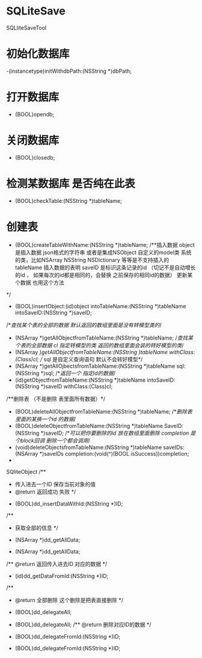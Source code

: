 # SQLiteSave
SQLliteSaveTool
# 初始化数据库
-(instancetype)initWithdbPath:(NSString *)dbPath;
# 打开数据库
- (BOOL)opendb;
# 关闭数据库
- (BOOL)closedb; 
# 检测某数据库 是否纯在此表
- (BOOL)checkTable:(NSString *)tableName;
# 创建表
- (BOOL)createTableWithName:(NSString *)tableName;
/**插入数据  object 是插入数据 json格式的字符串  或者是集成NSObject 自定义的model类
   系统的类，比如NSArray NSString NSDictionary 等等是不支持插入的
           tableName    插入数据的表明
           saveID    是标识这条记录的id   （切记不是自动增长的id ， 如果每次的id都是相同的，会替换
    之前保存的相同id的数据） 更新某个数据 也用这个方法  
 
 */
- (BOOL)insertObject:(id)object intoTableName:(NSString *)tableName  intoSaveID:(NSString *)saveID;

/**查找某个表的全部的数据 默认返回的数组里面是没有转模型类的*/

- (NSArray *)getAllObjectfromTableName:(NSString *)tableName;
/*查找某个表的全部数据     cl 指定转模型的类 返回的数组里面会装的转好模型的类*/
- (NSArray *)getAllObjectfromTableName:(NSString *)tableName withClass:(Class)cl;
/** sql 是自定义查询语句  默认不会转好模型*/
- (NSArray *)getAllOjbectsfromTableName:(NSString *)tableName sql:(NSString *)sql;
/**返回一个 指定id的数据*/
- (id)getObjectfromTableName:(NSString *)tableName intoSaveID:(NSString *)saveID withClass:(Class)cl;

/**删除表 （不是删除 表里面所有数据）*/
- (BOOL)deleteAllObjectfromTableName:(NSString *)tableName;
/**删除表里面的某换一个id 的数据*/
- (BOOL)deleteObjectfromTableName:(NSString *)tableName  SaveID:(NSString *)saveID;
/**可以把你要删除的id 放在数组里面删除 completion 是个block回调 删除一个都会调用*/
- (void)deleteObjectsfromTableName:(NSString *)tableName saveIDs:(NSArray *)saveIDs completion:(void(^)(BOOL isSuccess))completion;  
- 


SQliteObject
/**
 *  传入进去一个ID 保存当前对象的值
 *  @return 返回成功 失败
 */
- (BOOL)dd_insertDataWithId:(NSString *)ID;

/**
 *  获取全部的信息
 */
- (NSArray *)dd_getAllData;
+ (NSArray *)dd_getAllData;

/**
   @return 返回传入进去ID 对应的数据
 */
- (id)dd_getDataFromId:(NSString *)ID;

/**
 *  @return 全部删除  这个删除是把表直接删除
 */
- (BOOL)dd_delegateAll;
+ (BOOL)dd_delegateAll;
/**
  @return 删除对应ID的数据
 */
- (BOOL)dd_delegateFromId:(NSString *)ID;
+ (BOOL)dd_delegateFromId:(NSString *)ID;








